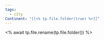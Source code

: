 ```yaml
---
tags:
  - city
Continent: "[[<% tp.file.folder(true) %>]]"
---
```

<% await tp.file.rename(tp.file.folder()) %>